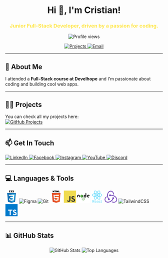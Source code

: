 <h1 align="center">Hi 👋, I'm Cristian!</h1>
<h3 align="center" style="color:#ffe74d;">Junior Full-Stack Developer, driven by a passion for coding.</h3>

<p align="center">
  <img src="https://komarev.com/ghpvc/?username=big2c3&label=Profile%20views&color=ffe74d&style=plastic" alt="Profile views" />
</p>

<p align="center">
  <a href="https://github.com/Big2C3" target="_blank">
    <img src="https://img.shields.io/badge/Projects-Showcase-orange?style=for-the-badge&logo=github" alt="Projects" />
  </a>
  <a href="mailto:cristianbovenzi@gmail.com" target="_blank">
    <img src="https://img.shields.io/badge/Email-Contact-green?style=for-the-badge&logo=gmail" alt="Email" />
  </a>
</p>

---

## 🌱 About Me

I attended a **Full-Stack course at Develhope** and I'm passionate about coding and building cool web apps.

---

## 👨‍💻 Projects

You can check all my projects here:  
[![GitHub Projects](https://img.shields.io/badge/GitHub-Repository-blue?style=flat-square&logo=github)](https://github.com/Big2C3)

---

## 📫 Get In Touch

<p>
  <a href="https://linkedin.com/in/cristian-bovenzi-a07126216" target="_blank" rel="noopener noreferrer">
    <img src="https://img.shields.io/badge/LinkedIn-0077B5?style=for-the-badge&logo=linkedin&logoColor=white" alt="LinkedIn" />
  </a>
  <a href="https://fb.com/cristian.bovenzi" target="_blank" rel="noopener noreferrer">
    <img src="https://img.shields.io/badge/Facebook-1877F2?style=for-the-badge&logo=facebook&logoColor=white" alt="Facebook" />
  </a>
  <a href="https://instagram.com/bigc_23_kingofmonkeys" target="_blank" rel="noopener noreferrer">
    <img src="https://img.shields.io/badge/Instagram-E1306C?style=for-the-badge&logo=instagram&logoColor=white" alt="Instagram" />
  </a>
  <a href="https://www.youtube.com/@cristianbovenzi" target="_blank" rel="noopener noreferrer">
    <img src="https://img.shields.io/badge/YouTube-FF0000?style=for-the-badge&logo=youtube&logoColor=white" alt="YouTube" />
  </a>
  <a href="https://discord.gg/zbPc4sXq" target="_blank" rel="noopener noreferrer">
    <img src="https://img.shields.io/badge/Discord-5865F2?style=for-the-badge&logo=discord&logoColor=white" alt="Discord" />
  </a>
</p>

---

## 💻 Languages & Tools

<p>
  <img src="https://raw.githubusercontent.com/devicons/devicon/master/icons/css3/css3-original-wordmark.svg" alt="CSS3" width="40" height="40" />
  <img src="https://www.vectorlogo.zone/logos/figma/figma-icon.svg" alt="Figma" width="40" height="40" />
  <img src="https://www.vectorlogo.zone/logos/git-scm/git-scm-icon.svg" alt="Git" width="40" height="40" />
  <img src="https://raw.githubusercontent.com/devicons/devicon/master/icons/html5/html5-original-wordmark.svg" alt="HTML5" width="40" height="40" />
  <img src="https://raw.githubusercontent.com/devicons/devicon/master/icons/javascript/javascript-original.svg" alt="JavaScript" width="40" height="40" />
  <img src="https://raw.githubusercontent.com/devicons/devicon/master/icons/nodejs/nodejs-original-wordmark.svg" alt="NodeJS" width="40" height="40" />
  <img src="https://raw.githubusercontent.com/devicons/devicon/master/icons/react/react-original-wordmark.svg" alt="React" width="40" height="40" />
  <img src="https://raw.githubusercontent.com/devicons/devicon/master/icons/redux/redux-original.svg" alt="Redux" width="40" height="40" />
  <img src="https://www.vectorlogo.zone/logos/tailwindcss/tailwindcss-icon.svg" alt="TailwindCSS" width="40" height="40" />
  <img src="https://raw.githubusercontent.com/devicons/devicon/master/icons/typescript/typescript-original.svg" alt="TypeScript" width="40" height="40" />
</p>

---

## 📊 GitHub Stats

<p align="center">
  <img src="https://github-readme-stats.vercel.app/api?username=big2c3&show_icons=true&theme=dark&title_color=ffe74d&text_color=ffffff&hide_border=true" alt="GitHub Stats" />
  <img src="https://github-readme-stats.vercel.app/api/top-langs?username=big2c3&show_icons=true&theme=dark&title_color=ffe74d&text_color=ffffff&hide_border=true&layout=compact" alt="Top Languages" />
</p>
